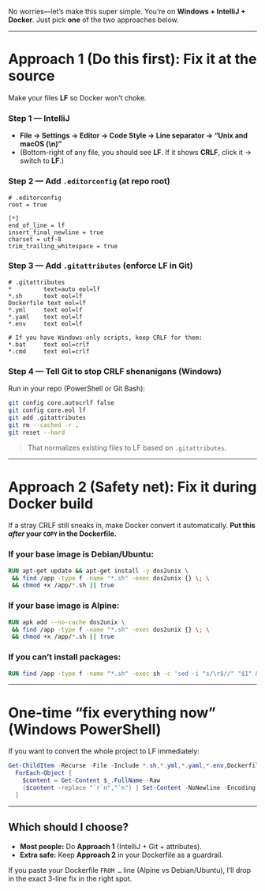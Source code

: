 No worries—let’s make this super simple. You’re on **Windows + IntelliJ + Docker**. Just pick **one** of the two approaches below.

---

# Approach 1 (Do this first): Fix it at the source

Make your files **LF** so Docker won’t choke.

### Step 1 — IntelliJ

* **File → Settings → Editor → Code Style → Line separator → “Unix and macOS (\n)”**
* (Bottom-right of any file, you should see **LF**. If it shows **CRLF**, click it → switch to **LF**.)

### Step 2 — Add `.editorconfig` (at repo root)

```
# .editorconfig
root = true

[*]
end_of_line = lf
insert_final_newline = true
charset = utf-8
trim_trailing_whitespace = true
```

### Step 3 — Add `.gitattributes` (enforce LF in Git)

```
# .gitattributes
*         text=auto eol=lf
*.sh      text eol=lf
Dockerfile text eol=lf
*.yml     text eol=lf
*.yaml    text eol=lf
*.env     text eol=lf

# If you have Windows-only scripts, keep CRLF for them:
*.bat     text eol=crlf
*.cmd     text eol=crlf
```

### Step 4 — Tell Git to stop CRLF shenanigans (Windows)

Run in your repo (PowerShell or Git Bash):

```bash
git config core.autocrlf false
git config core.eol lf
git add .gitattributes
git rm --cached -r .
git reset --hard
```

> That normalizes existing files to LF based on `.gitattributes`.

---

# Approach 2 (Safety net): Fix it during Docker build

If a stray CRLF still sneaks in, make Docker convert it automatically.
**Put this *after* your `COPY` in the Dockerfile.**

### If your base image is Debian/Ubuntu:

```Dockerfile
RUN apt-get update && apt-get install -y dos2unix \
 && find /app -type f -name "*.sh" -exec dos2unix {} \; \
 && chmod +x /app/*.sh || true
```

### If your base image is Alpine:

```Dockerfile
RUN apk add --no-cache dos2unix \
 && find /app -type f -name "*.sh" -exec dos2unix {} \; \
 && chmod +x /app/*.sh || true
```

### If you can’t install packages:

```Dockerfile
RUN find /app -type f -name "*.sh" -exec sh -c 'sed -i "s/\r$//" "$1" && chmod +x "$1"' _ {} \;
```

---

# One-time “fix everything now” (Windows PowerShell)

If you want to convert the whole project to LF immediately:

```powershell
Get-ChildItem -Recurse -File -Include *.sh,*.yml,*.yaml,*.env,Dockerfile |
  ForEach-Object {
    $content = Get-Content $_.FullName -Raw
    ($content -replace "`r`n","`n") | Set-Content -NoNewline -Encoding utf8 $_.FullName
  }
```

---

## Which should I choose?

* **Most people:** Do **Approach 1** (IntelliJ + Git + attributes).
* **Extra safe:** Keep **Approach 2** in your Dockerfile as a guardrail.

If you paste your Dockerfile `FROM …` line (Alpine vs Debian/Ubuntu), I’ll drop in the exact 3-line fix in the right spot.
